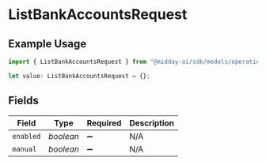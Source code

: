 # ListBankAccountsRequest

## Example Usage

```typescript
import { ListBankAccountsRequest } from "@midday-ai/sdk/models/operations";

let value: ListBankAccountsRequest = {};
```

## Fields

| Field              | Type               | Required           | Description        |
| ------------------ | ------------------ | ------------------ | ------------------ |
| `enabled`          | *boolean*          | :heavy_minus_sign: | N/A                |
| `manual`           | *boolean*          | :heavy_minus_sign: | N/A                |